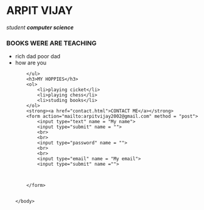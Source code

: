 <!DOCTYPE html>
<html lang="en">
    <head>
    <meta charset="UTF-8">
    <meta http-equiv="X-UA-Compatible" content="IE=edge">
    <meta name="viewport" content="width=device-width, initial-scale=1.0">
    <title>test site</title>
    </head>
    <body>
        <!-- <img src= "elon-musk.jpg"alt="elon musk"> -->
        <h1>ARPIT VIJAY</h1>
        <p><em>student <strong>computer science</strong></em></p>
        <h3>BOOKS WERE ARE TEACHING</h3>
        <ul>
            <li>rich dad poor dad</li>
            <li>how are you</li>

            
        </ul>
        <h3>MY HOPPIES</h3>
        <ol>
            <li>playing cicket</li>
            <li>playing chess</li>
            <li>studing books</li>
        </ol>
        <strong><a href="contact.html">CONTACT ME</a></strong>
        <form action="mailto:arpitvijay2002@gmail.com" method = "post">
            <input type="text" name = "My name">
            <input type="submit" name = "">
            <br>
            <br>
            <input type="password" name = "">
            <br>
            <br>
            <input type="email" name = "My email">
            <input type="submit" name ="">



        </form>


    </body>
</html>

